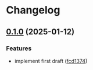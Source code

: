 # Changelog

## [0.1.0](https://github.com/abinnovision/cross-policy/compare/core-v0.0.1...core-v0.1.0) (2025-01-12)


### Features

* implement first draft ([fcd1374](https://github.com/abinnovision/cross-policy/commit/fcd1374da2a89318e0f77ce4530d98add34b830e))

